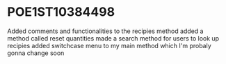 # POE1ST10384498
Added comments and functionalities to the recipies method
added a method called reset quantities 
made a search method for users to look up recipies 
added switchcase menu to my main method which I'm probaly gonna change soon
